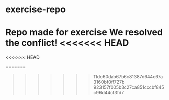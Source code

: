 # exercise-repo
Repo made for exercise
We resolved the conflict!
<<<<<<< HEAD
=======

<<<<<<< HEAD

=======
>>>>>>> 11dc60dab67b6c81387d644c67a3160bf0ff727b
>>>>>>> 923157f005b3c27ca851cccbf845c96d44cf3fd7
